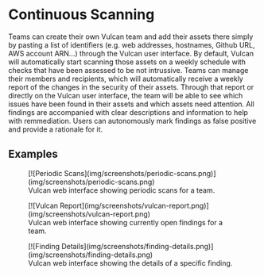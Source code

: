 # Continuous Scanning

Teams can create their own Vulcan team and add their assets there simply by pasting a list of identifiers (e.g. web addresses, hostnames, Github URL, AWS account ARN...) through the Vulcan user interface. By default, Vulcan will automatically start scanning those assets on a weekly schedule with checks that have been assessed to be not intrussive. Teams can manage their members and recipients, which will automatically receive a weekly report of the changes in the security of their assets. Through that report or directly on the Vulcan user interface, the team will be able to see which issues have been found in their assets and which assets need attention. All findings are accompanied with clear descriptions and information to help with remmediation. Users can autonomously mark findings as false positive and provide a rationale for it.

## Examples

<figure markdown>
  [![Periodic Scans](img/screenshots/periodic-scans.png)](img/screenshots/periodic-scans.png)
  <figcaption>Vulcan web interface showing periodic scans for a team.</figcaption>
</figure>

<figure markdown>
  [![Vulcan Report](img/screenshots/vulcan-report.png)](img/screenshots/vulcan-report.png)
  <figcaption>Vulcan web interface showing currently open findings for a team.</figcaption>
</figure>

<figure markdown>
  [![Finding Details](img/screenshots/finding-details.png)](img/screenshots/finding-details.png)
  <figcaption>Vulcan web interface showing the details of a specific finding.</figcaption>
</figure>
